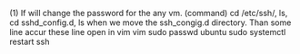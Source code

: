  (1) If will change the password for the any vm. (command)
cd /etc/ssh/, ls, cd sshd_config.d, ls 
when we move the ssh_congig.d directory. Than some line accur these line open in vim
vim <line>
sudo passwd ubuntu
sudo systemctl restart ssh


